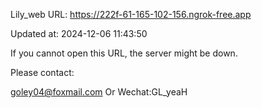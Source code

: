 Lily_web URL: https://222f-61-165-102-156.ngrok-free.app

Updated at: 2024-12-06 11:43:50

If you cannot open this URL, the server might be down.

Please contact: 

goley04@foxmail.com Or Wechat:GL_yeaH
